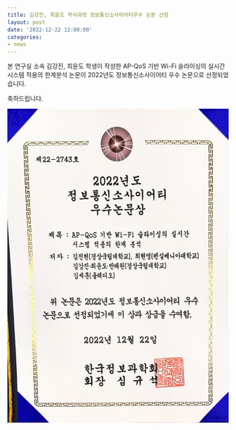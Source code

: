 ```yaml
---
title: 김강진, 최윤도 학사과정 정보통신소사이어티우수 논문 선정
layout: post
date: '2022-12-22 12:00:00'
categories:
- news
---
```


본 연구실 소속 김강진, 최윤도 학생이 작성한 AP-QoS 기반 Wi-Fi 슬라이싱의 실시간 시스템 적용의 한계분석 논문이 2022년도 정보통신소사이어티 우수 논문으로 선정되었습니다. 

축하드립니다.


<img src="/post_image/221222_우수발표논문상.jpg" width="700">
